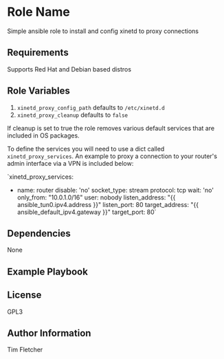 Role Name
=========

Simple ansible role to install and config xinetd to proxy connections

Requirements
------------

Supports Red Hat and Debian based distros

Role Variables
--------------

1. `xinetd_proxy_config_path` defaults to `/etc/xinetd.d`
2. `xinetd_proxy_cleanup` defaults to `false`

If cleanup is set to true the role removes various default services that are included in OS packages.

To define the services you will need to use a dict called `xinetd_proxy_services`. An example to proxy a connection to your router's admin interface via a VPN is included below:

`xinetd_proxy_services:
  - name: router
    disable: 'no'
    socket_type: stream
    protocol: tcp
    wait: 'no'
    only_from: "10.0.1.0/16"
    user: nobody
    listen_address: "{{ ansible_tun0.ipv4.address }}"
    listen_port: 80
    target_address: "{{ ansible_default_ipv4.gateway }}"
    target_port: 80`

Dependencies
------------

None

Example Playbook
----------------

License
-------

GPL3

Author Information
------------------

Tim Fletcher
